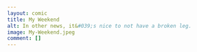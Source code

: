 ```yaml
---
layout: comic
title: My Weekend
alt: In other news, it&#039;s nice to not have a broken leg.
image: My-Weekend.jpeg
comment: []
---
```

